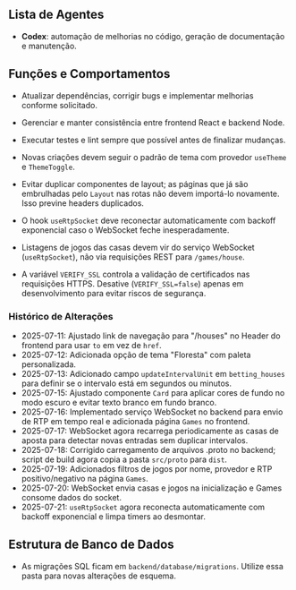 ## Lista de Agentes

- **Codex**: automação de melhorias no código, geração de documentação e manutenção.

## Funções e Comportamentos

- Atualizar dependências, corrigir bugs e implementar melhorias conforme solicitado.
- Gerenciar e manter consistência entre frontend React e backend Node.
- Executar testes e lint sempre que possível antes de finalizar mudanças.
- Novas criações devem seguir o padrão de tema com provedor `useTheme` e `ThemeToggle`.
- Evitar duplicar componentes de layout; as páginas que já são embrulhadas pelo
  `Layout` nas rotas não devem importá-lo novamente. Isso previne headers
  duplicados.
- O hook `useRtpSocket` deve reconectar automaticamente com backoff exponencial caso o WebSocket feche inesperadamente.

- Listagens de jogos das casas devem vir do serviço WebSocket (`useRtpSocket`),
  não via requisições REST para `/games/house`.

- A variável `VERIFY_SSL` controla a validação de certificados nas requisições HTTPS.
  Desative (`VERIFY_SSL=false`) apenas em desenvolvimento para evitar riscos de segurança.


### Histórico de Alterações

- 2025-07-11: Ajustado link de navegação para "/houses" no Header do frontend para usar `to` em vez de `href`.
- 2025-07-12: Adicionada opção de tema "Floresta" com paleta personalizada.
- 2025-07-13: Adicionado campo `updateIntervalUnit` em `betting_houses` para definir se o intervalo está em segundos ou minutos.
- 2025-07-15: Ajustado componente `Card` para aplicar cores de fundo no modo escuro e evitar texto branco em fundo branco.
- 2025-07-16: Implementado serviço WebSocket no backend para envio de RTP em tempo real e adicionada página `Games` no frontend.
- 2025-07-17: WebSocket agora recarrega periodicamente as casas de aposta para detectar novas entradas sem duplicar intervalos.
- 2025-07-18: Corrigido carregamento de arquivos .proto no backend; script de build agora copia a pasta `src/proto` para `dist`.
- 2025-07-19: Adicionados filtros de jogos por nome, provedor e RTP positivo/negativo na página `Games`.
- 2025-07-20: WebSocket envia casas e jogos na inicialização e Games consome dados do socket.
- 2025-07-21: `useRtpSocket` agora reconecta automaticamente com backoff exponencial e limpa timers ao desmontar.

## Estrutura de Banco de Dados

- As migrações SQL ficam em `backend/database/migrations`. Utilize essa pasta para novas alterações de esquema.

